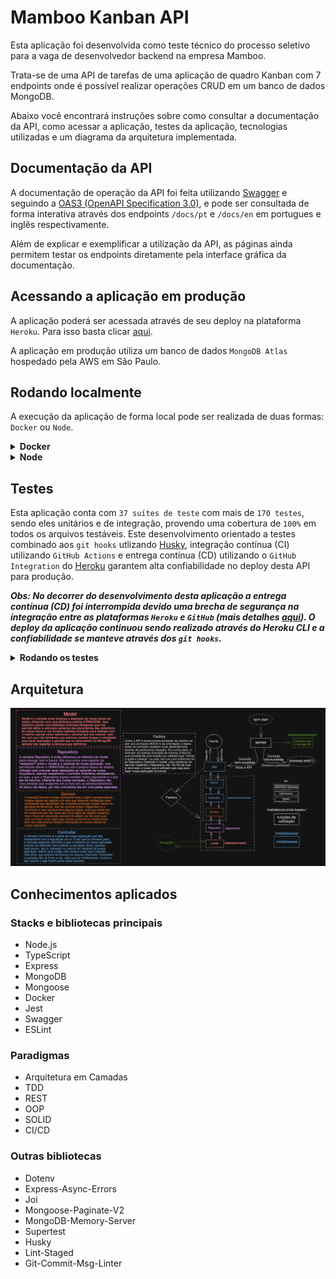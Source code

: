 # Mamboo Kanban API

Esta aplicação foi desenvolvida como teste técnico do processo seletivo para a vaga de desenvolvedor backend na empresa Mamboo.

Trata-se de uma API de tarefas de uma aplicação de quadro Kanban com 7 endpoints onde é possível realizar operações CRUD em um banco de dados MongoDB.

Abaixo você encontrará instruções sobre como consultar a documentação da API, como acessar a aplicação, testes da aplicação, tecnologias utilizadas e um diagrama da arquitetura implementada.

## Documentação da API

A documentação de operação da API foi feita utilizando [Swagger](https://swagger.io/) e seguindo a [OAS3 (OpenAPI Specification 3.0)](https://swagger.io/specification/), e pode ser consultada de forma interativa através dos endpoints `/docs/pt` e `/docs/en` em portugues e inglês respectivamente.

Além de explicar e exemplificar a utilização da API, as páginas ainda permitem testar os endpoints diretamente pela interface gráfica da documentação.

## Acessando a aplicação em produção

A aplicação poderá ser acessada através de seu deploy na plataforma `Heroku`. Para isso basta clicar [aqui](https://mamboo-kanban-api.herokuapp.com/docs/pt/).

A aplicação em produção utiliza um banco de dados `MongoDB Atlas` hospedado pela AWS em São Paulo.

## Rodando localmente

A execução da aplicação de forma local pode ser realizada de duas formas: `Docker` ou `Node`.

<details>
  <summary><b>Docker</b></summary><br>

***Para rodar a API localmente utilizando Docker, certifique-se de ter o [Docker](https://docs.docker.com/get-docker/) e o [Docker-Compose](https://docs.docker.com/compose/install/) instalados em sua máquina.***

Obs: Docker e Docker-Compose utilizados no desenvolvimento e execução deste projeto estavam nas versões `20.10.13` e `1.29.2` respectivamente.

1. Clone o projeto

```bash
  git clone git@github.com:GabrielGaspar447/Mamboo-Kanban-API.git
```

2. Entre no diretório do projeto

```bash
  cd Mamboo-Kanban-API
```

3. Suba a orquestração de containers

```bash
  docker-compose up --build -d
```

4. A aplicação estará pronta para uso quando a saída no seu terminal ficar assim

```bash
  Creating mk_db ... done
  Creating mk_api ... done
```

5. A aplicação poderá ser acessada através de

```bash
  http://localhost:3001
```

6. Para encerrar a aplicação basta executar o comando

```bash
  docker-compose down --rmi local --volumes --remove-orphans
```

***Caso a saída no seu terminal após o passo 4 seja um erro contendo a mensagem `Ports are not available`, abra o arquivo docker-compose.yml e siga as instruções para alterar a porta 3001 para outra que esteja disponível em sua máquina. Após realizar a alteração salve o arquivo e execute o passo 4 novamente.***
</details>

<details>
  <summary><b>Node</b></summary><br>

***Para rodar a API localmente utilizando Node, certifique-se de ter o [Node](https://nodejs.org/en/) instalado em sua máquina e um banco de dados [MongoDB](https://www.mongodb.com/) disponível para ser utilizado.***

Obs: Node e MongoDB utilizados no desenvolvimento e execução deste projeto estavam nas versões `16.13.0` e `5.0.7` respectivamente.

1. Clone o projeto

```bash
  git clone git@github.com:GabrielGaspar447/Mamboo-Kanban-API.git
```

2. Entre no diretório do projeto

```bash
  cd Mamboo-Kanban-API
```

3. Instale as dependências

```bash
  npm install
```

4. Configure na raiz da aplicação um arquivo .env com as seguintes variáveis de ambiente

```bash
  PORT=<Porta onde a aplicação irá rodar (Padrão: 3001)>
  MONGO_URI=<URI de acesso ao MongoDB (Padrão: mongodb://localhost:27017/mamboo-kanban-api)>
```

5. Rode a aplicação

```bash
  npm start
```

6. A aplicação estará pronta para uso quando a saída no seu terminal ficar assim

```bash
  Database connection established
  Database seed with 28 random tasks (Aparece apenas na primeira vez)
  Server is running on port <porta utilizada no .env>
```

7. A aplicação poderá ser acessada através de

```bash
  http://localhost:<porta utilizada no .env>
```

8. Para encerrar a aplicação basta pressionar `Ctrl + C` no terminal
</details>

## Testes

Esta aplicação conta com `37 suítes de teste` com mais de `170 testes`, sendo eles unitários e de integração, provendo uma cobertura de `100%` em todos os arquivos testáveis. Este desenvolvimento orientado a testes combinado aos `git hooks` utlizando [Husky](https://github.com/typicode/husky), integração contínua (CI) utilizando `GitHub Actions` e entrega contínua (CD) utilizando o `GitHub Integration` do [Heroku](https://devcenter.heroku.com/articles/github-integration) garantem alta confiabilidade no deploy desta API para produção.

***Obs: No decorrer do desenvolvimento desta aplicação a entrega contínua (CD) foi interrompida devido uma brecha de segurança na integração entre as plataformas `Heroku` e `GitHub` (mais detalhes [aqui](https://status.heroku.com/incidents/2413)). O deploy da aplicação continuou sendo realizado através do Heroku CLI e a confiabilidade se manteve através dos `git hooks`.***

  <details>
  <summary><b>Rodando os testes</b></summary><br>
    
***Para rodar os testes, certifique-se de ter o [Node](https://nodejs.org/en/) instalado em sua máquina. Não é necessário um banco de dados [MongoDB](https://www.mongodb.com/) disponível, os testes de integração são executados utilizando [MongoDB-Memory-Server](https://github.com/nodkz/mongodb-memory-server).***

Obs: Node utilizado no desenvolvimento e execução dos testes deste projeto estava na versão `16.13.0`.

1. Clone o projeto

```bash
  git clone git@github.com:GabrielGaspar447/Mamboo-Kanban-API.git
```

2. Entre no diretório do projeto

```bash
  cd Mamboo-Kanban-API
```

3. Instale as dependências

```bash
  npm install
```

5. Rode os testes

```bash
  npm test
```
</details>

## Arquitetura

![Diagrama da arquitetura](/architecture.png "Diagrama da arquitetura")

## Conhecimentos aplicados

### Stacks e bibliotecas principais

- Node.js
- TypeScript
- Express
- MongoDB
- Mongoose
- Docker
- Jest
- Swagger
- ESLint

### Paradigmas

- Arquitetura em Camadas
- TDD
- REST
- OOP
- SOLID
- CI/CD

### Outras bibliotecas

- Dotenv
- Express-Async-Errors
- Joi
- Mongoose-Paginate-V2
- MongoDB-Memory-Server
- Supertest
- Husky
- Lint-Staged
- Git-Commit-Msg-Linter
